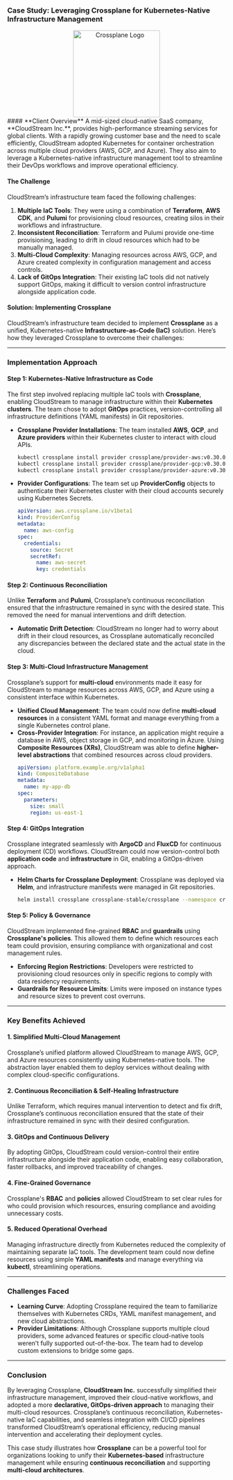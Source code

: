### **Case Study: Leveraging Crossplane for Kubernetes-Native Infrastructure Management**
<div style="text-align: center;">
  <img src="https://landscape.cncf.io/logos/c43855293d114dcad77461e7e5af20cf26023e365619f5d4abb54942b51ffc8a.svg" alt="Crossplane Logo" width="200"/>
</div>
#### **Client Overview**
A mid-sized cloud-native SaaS company, **CloudStream Inc.**, provides high-performance streaming services for global clients. With a rapidly growing customer base and the need to scale efficiently, CloudStream adopted Kubernetes for container orchestration across multiple cloud providers (AWS, GCP, and Azure). They also aim to leverage a Kubernetes-native infrastructure management tool to streamline their DevOps workflows and improve operational efficiency.

#### **The Challenge**
CloudStream’s infrastructure team faced the following challenges:
1. **Multiple IaC Tools**: They were using a combination of **Terraform**, **AWS CDK**, and **Pulumi** for provisioning cloud resources, creating silos in their workflows and infrastructure.
2. **Inconsistent Reconciliation**: Terraform and Pulumi provide one-time provisioning, leading to drift in cloud resources which had to be manually managed.
3. **Multi-Cloud Complexity**: Managing resources across AWS, GCP, and Azure created complexity in configuration management and access controls.
4. **Lack of GitOps Integration**: Their existing IaC tools did not natively support GitOps, making it difficult to version control infrastructure alongside application code.

#### **Solution: Implementing Crossplane**
CloudStream’s infrastructure team decided to implement **Crossplane** as a unified, Kubernetes-native **Infrastructure-as-Code (IaC)** solution. Here’s how they leveraged Crossplane to overcome their challenges:

---

### **Implementation Approach**

#### **Step 1: Kubernetes-Native Infrastructure as Code**
The first step involved replacing multiple IaC tools with **Crossplane**, enabling CloudStream to manage infrastructure within their **Kubernetes clusters**. The team chose to adopt **GitOps** practices, version-controlling all infrastructure definitions (YAML manifests) in Git repositories.

- **Crossplane Provider Installations**: The team installed **AWS**, **GCP**, and **Azure providers** within their Kubernetes cluster to interact with cloud APIs.
  ```bash
  kubectl crossplane install provider crossplane/provider-aws:v0.30.0
  kubectl crossplane install provider crossplane/provider-gcp:v0.30.0
  kubectl crossplane install provider crossplane/provider-azure:v0.30.0
  ```

- **Provider Configurations**: The team set up **ProviderConfig** objects to authenticate their Kubernetes cluster with their cloud accounts securely using Kubernetes Secrets.
  ```yaml
  apiVersion: aws.crossplane.io/v1beta1
  kind: ProviderConfig
  metadata:
    name: aws-config
  spec:
    credentials:
      source: Secret
      secretRef:
        name: aws-secret
        key: credentials
  ```

#### **Step 2: Continuous Reconciliation**
Unlike **Terraform** and **Pulumi**, Crossplane’s continuous reconciliation ensured that the infrastructure remained in sync with the desired state. This removed the need for manual interventions and drift detection.

- **Automatic Drift Detection**: CloudStream no longer had to worry about drift in their cloud resources, as Crossplane automatically reconciled any discrepancies between the declared state and the actual state in the cloud.

#### **Step 3: Multi-Cloud Infrastructure Management**
Crossplane’s support for **multi-cloud** environments made it easy for CloudStream to manage resources across AWS, GCP, and Azure using a consistent interface within Kubernetes.

- **Unified Cloud Management**: The team could now define **multi-cloud resources** in a consistent YAML format and manage everything from a single Kubernetes control plane.
- **Cross-Provider Integration**: For instance, an application might require a database in AWS, object storage in GCP, and monitoring in Azure. Using **Composite Resources (XRs)**, CloudStream was able to define **higher-level abstractions** that combined resources across cloud providers.
  ```yaml
  apiVersion: platform.example.org/v1alpha1
  kind: CompositeDatabase
  metadata:
    name: my-app-db
  spec:
    parameters:
      size: small
      region: us-east-1
  ```

#### **Step 4: GitOps Integration**
Crossplane integrated seamlessly with **ArgoCD** and **FluxCD** for continuous deployment (CD) workflows. CloudStream could now version-control both **application code** and **infrastructure** in Git, enabling a GitOps-driven approach.

- **Helm Charts for Crossplane Deployment**: Crossplane was deployed via **Helm**, and infrastructure manifests were managed in Git repositories.
  ```bash
  helm install crossplane crossplane-stable/crossplane --namespace crossplane-system --create-namespace
  ```

#### **Step 5: Policy & Governance**
CloudStream implemented fine-grained **RBAC** and **guardrails** using **Crossplane's policies**. This allowed them to define which resources each team could provision, ensuring compliance with organizational and cost management rules.

- **Enforcing Region Restrictions**: Developers were restricted to provisioning cloud resources only in specific regions to comply with data residency requirements.
- **Guardrails for Resource Limits**: Limits were imposed on instance types and resource sizes to prevent cost overruns.

---

### **Key Benefits Achieved**

#### **1. Simplified Multi-Cloud Management**
Crossplane’s unified platform allowed CloudStream to manage AWS, GCP, and Azure resources consistently using Kubernetes-native tools. The abstraction layer enabled them to deploy services without dealing with complex cloud-specific configurations.

#### **2. Continuous Reconciliation & Self-Healing Infrastructure**
Unlike Terraform, which requires manual intervention to detect and fix drift, Crossplane’s continuous reconciliation ensured that the state of their infrastructure remained in sync with their desired configuration.

#### **3. GitOps and Continuous Delivery**
By adopting GitOps, CloudStream could version-control their entire infrastructure alongside their application code, enabling easy collaboration, faster rollbacks, and improved traceability of changes.

#### **4. Fine-Grained Governance**
Crossplane's **RBAC** and **policies** allowed CloudStream to set clear rules for who could provision which resources, ensuring compliance and avoiding unnecessary costs.

#### **5. Reduced Operational Overhead**
Managing infrastructure directly from Kubernetes reduced the complexity of maintaining separate IaC tools. The development team could now define resources using simple **YAML manifests** and manage everything via **kubectl**, streamlining operations.

---

### **Challenges Faced**

- **Learning Curve**: Adopting Crossplane required the team to familiarize themselves with Kubernetes CRDs, YAML manifest management, and new cloud abstractions.
- **Provider Limitations**: Although Crossplane supports multiple cloud providers, some advanced features or specific cloud-native tools weren’t fully supported out-of-the-box. The team had to develop custom extensions to bridge some gaps.

---

### **Conclusion**
By leveraging Crossplane, **CloudStream Inc.** successfully simplified their infrastructure management, improved their cloud-native workflows, and adopted a more **declarative, GitOps-driven approach** to managing their multi-cloud resources. Crossplane’s continuous reconciliation, Kubernetes-native IaC capabilities, and seamless integration with CI/CD pipelines transformed CloudStream’s operational efficiency, reducing manual intervention and accelerating their deployment cycles.

This case study illustrates how **Crossplane** can be a powerful tool for organizations looking to unify their **Kubernetes-based** infrastructure management while ensuring **continuous reconciliation** and supporting **multi-cloud architectures**.